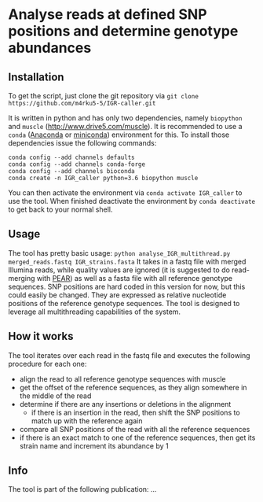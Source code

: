 # Analyse reads at defined SNP positions and determine genotype abundances

## Installation

To get the script, just clone the git repository via `git clone https://github.com/m4rku5-5/IGR-caller.git`

It is written in python and has only two dependencies, namely `biopython` and `muscle` (http://www.drive5.com/muscle). 
It is recommended to use a `conda` ([Anaconda](https://anaconda.org/) or [miniconda](https://conda.io/miniconda.html)) environment for this. To install those dependencies issue the following commands:
```
conda config --add channels defaults
conda config --add channels conda-forge
conda config --add channels bioconda
conda create -n IGR_caller python=3.6 biopython muscle
```

You can then activate the environment via `conda activate IGR_caller` to use the tool. When finished deactivate the environment by `conda deactivate` to get back to your normal shell.

## Usage

The tool has pretty basic usage: `python analyse_IGR_multithread.py merged_reads.fastq IGR_strains.fasta`
It takes in a fastq file with merged Illumina reads, while quality values are ignored (it is suggested to do read-merging with [PEAR](https://cme.h-its.org/exelixis/web/software/pear/)) as well as a fasta file with all reference genotype sequences. 
SNP positions are hard coded in this version for now, but this could easily be changed. They are expressed as relative nucleotide positions of the reference genotype sequences.
The tool is designed to leverage all multithreading capabilities of the system.

## How it works 

The tool iterates over each read in the fastq file and executes the following procedure for each one:
* align the read to all reference genotype sequences with muscle
* get the offset of the reference sequences, as they align somewhere in the middle of the read
* determine if there are any insertions or deletions in the alignment
	* if there is an insertion in the read, then shift the SNP positions to match up with the reference again
* compare all SNP positions of the read with all the reference sequences
* if there is an exact match to one of the reference sequences, then get its strain name and increment its abundance by 1

## Info

The tool is part of the following publication: ...
